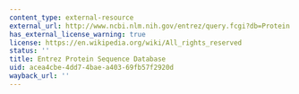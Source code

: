 ```yaml
---
content_type: external-resource
external_url: http://www.ncbi.nlm.nih.gov/entrez/query.fcgi?db=Protein
has_external_license_warning: true
license: https://en.wikipedia.org/wiki/All_rights_reserved
status: ''
title: Entrez Protein Sequence Database
uid: acea4cbe-4dd7-4bae-a403-69fb57f2920d
wayback_url: ''
---
```

